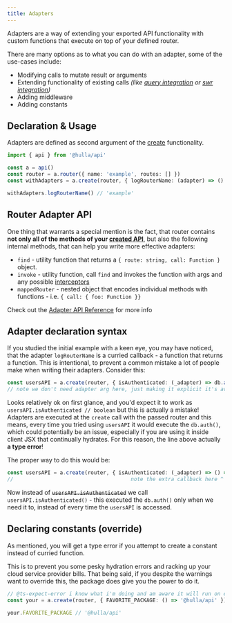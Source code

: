 ```yaml
---
title: Adapters
---
```


Adapters are a way of extending your exported API functionality with custom functions that execute on top of your defined router.

There are many options as to what you can do with an adapter, some of the use-cases include:

- Modifying calls to mutate result or arguments
- Extending functionality of existing calls _(like [query integration](/docs/api/integrations/query) or [swr integration](/docs/api/integrations/swr))_
- Adding middleware
- Adding constants

## Declaration & Usage

Adapters are defined as second argument of the [create](create) functionality.

```ts
import { api } from '@hulla/api'

const a = api()
const router = a.router({ name: 'example', routes: [] })
const withAdapters = a.create(router, { logRouterName: (adapter) => () => console.log(adapter.routerName) })

withAdapters.logRouterName() // 'example'
```

## Router Adapter API

One thing that warrants a special mention is the fact, that router contains __not only all of the methods of your [created API](/docs/api/core-concepts/create)__, but also the following internal methods, that can help you write more effective adapters:

- `find` - utility function that returns a `{ route: string, call: Function }` object.
- `invoke` - utility function, call `find` and invokes the function with args and any possible [interceptors](interceptors)
- `mappedRouter` - nested object that encodes individual methods with functions - i.e. `{ call: { foo: Function }}`

Check out the [Adapter API Reference](/docs/api/reference/adapters) for more info

## Adapter declaration syntax

If you studied the initial example with a keen eye, you may have noticed, that the adapter `logRouterName` is a curried callback - a function that returns a function. This is intentional, to prevent a common mistake a lot of people make when writing their adapters. Consider this:

```ts
const usersAPI = a.create(router, { isAuthenticated: (_adapter) => db.auth() }) // 😱 DON'T DO THIS
// note we don't need adapter arg here, just making it explicit it's available if necessary
```

Looks relatively ok on first glance, and you'd expect it to work as `usersAPI.isAuthenticated // boolean`  but this is actually a mistake! Adapters are executed at the `create` call with the passed router and this means, every time you tried using `usersAPI` it would execute the `db.auth()`, which could potentially be an issue, especially if you are using it inside client JSX that continually hydrates. For this reason, the line above actually  __a type error__!

The proper way to do this would be:

```ts
const usersAPI = a.create(router, { isAuthenticated: (_adapter) => () => db.auth() })
//                                      note the extra callback here ^
```

Now instead of ~~`usersAPI.isAuthenticated`~~ we call `usersAPI.isAuthenticated()` - this executed the `db.auth()` only when we need it to, instead of every time the `usersAPI` is accessed.

## Declaring constants (override)

As mentioned, you will get a type error if you attempt to create a constant instead of curried function.

This is to prevent you some pesky hydration errors and racking up your cloud service provider bills. That being said, if you despite the warnings want to override this, the package does give you the power to do it.

```ts
// @ts-expect-error i know what i'm doing and am aware it will run on every call
const your = a.create(router, { FAVORITE_PACKAGE: () => '@hulla/api' })

your.FAVORITE_PACKAGE // '@hulla/api'
```
